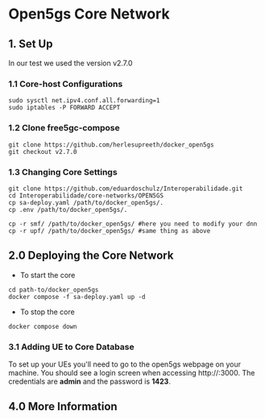 # Open5gs Core Network

## 1. Set Up
In our test we used the version v2.7.0

### 1.1 Core-host Configurations

```shell
sudo sysctl net.ipv4.conf.all.forwarding=1
sudo iptables -P FORWARD ACCEPT
```

### 1.2 Clone free5gc-compose

```shell
git clone https://github.com/herlesupreeth/docker_open5gs
git checkout v2.7.0
```

### 1.3 Changing Core Settings

```shell
git clone https://github.com/eduardoschulz/Interoperabilidade.git
cd Interoperabilidade/core-networks/OPEN5GS
cp sa-deploy.yaml /path/to/docker_open5gs/.
cp .env /path/to/docker_open5gs/. 

cp -r smf/ /path/to/docker_open5gs/ #here you need to modify your dnn 
cp -r upf/ /path/to/docker_open5gs/ #same thing as above
```

## 2.0 Deploying the Core Network

+ To start the core
```shell
cd path-to/docker_open5gs
docker compose -f sa-deploy.yaml up -d
```
+ To stop the core
```shell
docker compose down 
```

### 3.1 Adding UE to Core Database
To set up your UEs you'll need to go to the open5gs webpage on your machine. You should see a login screen when accessing http://<core-ip>:3000. The credentials are **admin** and the password is **1423**.

## 4.0 More Information

